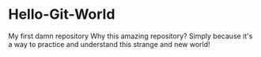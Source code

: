 # Hello-Git-World
My first damn repository
Why this amazing repository?
Simply because it's a way to practice and understand this strange and new world!
